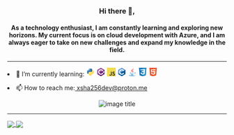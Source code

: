 <dev id="header" align="center">
<H3 align="center">
Hi there 👋,
</H3>
<H4 align="center">
As a technology enthusiast, I am constantly learning and exploring new horizons. My current focus is on cloud development with Azure, and I am always eager to take on new challenges and expand my knowledge in the field.
</H4>
</dev>

<hr size="3" width="100%" color="blue" align="center">

<p dir="auto">
  <li>  🌱 I’m currently learning: </l> 
  <code><a target="_blank" rel="noopener noreferrer nofollow" href="https://github.com/devicons/devicon/blob/master/icons/python/python-original.svg"><img height="20" alt="typescript" src="https://github.com/devicons/devicon/blob/master/icons/python/python-original.svg" style="max-width: 100%;"></a></code>
<code><a target="_blank" rel="noopener noreferrer nofollow" href="https://github.com/devicons/devicon/blob/master/icons/csharp/csharp-original.svg"><img height="20" alt="nodejs" src="https://github.com/devicons/devicon/blob/master/icons/csharp/csharp-original.svg" style="max-width: 100%;"></a></code>
<code><a target="_blank" rel="noopener noreferrer nofollow" href="https://raw.githubusercontent.com/github/explore/80688e429a7d4ef2fca1e82350fe8e3517d3494d/topics/javascript/javascript.png"><img height="20" alt="javascript" src="https://raw.githubusercontent.com/github/explore/80688e429a7d4ef2fca1e82350fe8e3517d3494d/topics/javascript/javascript.png" style="max-width: 100%;"></a></code>
 <code><a target="_blank" rel="noopener noreferrer nofollow" href="https://github.com/devicons/devicon/blob/master/icons/c/c-original.svg"><img height="20" alt="graphql" src="https://github.com/devicons/devicon/blob/master/icons/c/c-original.svg" style="max-width: 100%;"></a></code>
<code><a target="_blank" rel="noopener noreferrer nofollow" href="https://github.com/devicons/devicon/blob/master/icons/java/java-original.svg"><img height="20" alt="react" src="https://github.com/devicons/devicon/blob/master/icons/java/java-original.svg" style="max-width: 100%;"></a></code>
<code><a target="_blank" rel="https://github.com/devicons/devicon/blob/master/icons/css3/css3-original.svg"><img height="20" alt="nodejs" src="https://github.com/devicons/devicon/blob/master/icons/css3/css3-original.svg" style="max-width: 100%;"></a></code>
<code><a target="_blank" rel="https://github.com/devicons/devicon/blob/master/icons/html5/html5-original.svg"><img height="20" alt="nodejs" src="https://github.com/devicons/devicon/blob/master/icons/html5/html5-original.svg" style="max-width: 100%;"></a></code>
</p>

<p><li>  📫 How to reach me:<a href="mailto:xsha256dev@proton.me "> xsha256dev@proton.me</a> </l> </p>

<p align="center">
<img src="https://komarev.com/ghpvc/?username=xsha256&label=Profile+views&style=plastic&color=blue" alt="image title" data-canonical-src="https://rushter.com/counter.svg" style="max-width: 100%;">
 </p>



<hr size="3" width="100%" color="blue" align="center">


<a href="https://github.com/anuraghazra/github-readme-stats">
  <img align="center" src="https://github-readme-stats.vercel.app/api/top-langs/?username=xsha256&langs_count=10" />
</a>
<a href="https://git.io/streak-stats">
  <img align="center" src="https://github-readme-streak-stats.herokuapp.com?user=xsha256&theme=holi-theme" />
</a>




<!-- Comentario:

 [![HitCount](https://hits.dwyl.com/xsha256/Counter.svg?style=flat)](http://hits.dwyl.com/xsha256/Counter)
  [![HitCount](https://hits.dwyl.com/xsha256/Counter.svg?style=flat&show=unique)](http://hits.dwyl.com/xsha256/Counter)
  [![HitCount](https://hits.dwyl.com/xsha256/Counter.svg?style=flat-square)](http://hits.dwyl.com/xsha256/Counter)
  ![](https://komarev.com/ghpvc/?username=xsha256&label=PROFILE+VIEWS&style=plastic&color=blue)

<a href="https://github.com/anuraghazra/github-readme-stats">
  <img align="center" src="https://github-readme-stats.vercel.app/api/top-langs/?username=anuraghazra&langs_count=8)](https://github.com/anuraghazra/github-readme-stats)&langs_count=8))](https://github.com/anuraghazra/github-readme-stats" />
</a>


 <a href="https://github-readme-stats.vercel.app/api?username=xsha256&show_icons=true&theme=radical">
  <img align="center" src="https://github-readme-stats.vercel.app/api?username=xsha256&show_icons=true&&theme=transparent&count_private=true" />
</a>

**xsha256/xsha256** is a ✨ _special_ ✨ repository because its `README.md` (this file) appears on your GitHub profile.

Here are some ideas to get you started:

- 🔭 I’m currently working on ...
- 🌱 I’m currently learning ...
- 👯 I’m looking to collaborate on ...
- 🤔 I’m looking for help with ...
- 💬 Ask me about ...
- 📫 How to reach me: ...
- 😄 Pronouns: ...
- ⚡ Fun fact: ...
-->
